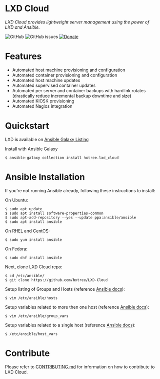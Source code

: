 # LXD Cloud

*LXD Cloud provides lightweight server management using the power of LXD and Ansible.*

![GitHub](https://img.shields.io/github/license/hxtree/LXD-Cloud)
![GitHub issues](https://img.shields.io/github/issues/hxtree/LXD-Cloud)
[![Donate](https://img.shields.io/badge/Donate-PayPal-green.svg)](https://paypal.me/hxtree)

# Features
+ Automated host machine provisioning and configuration
+ Automated container provisioning and configuration
+ Automated host machine updates
+ Automated supervised container updates
+ Automated per server and container backups with hardlink rotates (drastically reduce incremental backup downtime and size)
+ Automated KIOSK provisioning
+ Automated Nagios integration

# Quickstart

LXD is available on [Ansible  Galaxy Listing](https://galaxy.ansible.com/hxtree/lxd_cloud)

Install with Ansible Galaxy
```
$ ansible-galaxy collection install hxtree.lxd_cloud
```

# Ansible Installation

If you're not running Ansible already, following these instructions to install:

On Ubuntu:
```
$ sudo apt update
$ sudo apt install software-properties-common
$ sudo apt-add-repository --yes --update ppa:ansible/ansible
$ sudo apt install ansible
```

On RHEL and CentOS:
```
$ sudo yum install ansible
```

On Fedora:
```
$ sudo dnf install ansible
```

Next, clone LXD Cloud repo:
```
$ cd /etc/ansible/
$ git clone https://github.com/hxtree/LXD-Cloud
```

Setup listing of Groups and Hosts (reference [Ansible docs](https://docs.ansible.com/)):
```
$ vim /etc/ansible/hosts
```

Setup variables related to more then one host (reference [Ansible docs](https://docs.ansible.com/)):
```
$ vim /etc/ansible/group_vars
```

Setup variables related to a single host (reference [Ansible docs](https://docs.ansible.com/)):
```
$ /etc/ansible/host_vars
```

# Contribute
Please refer to [CONTRIBUTING.md](https://github.com/hxtree/LXD-Cloud/blob/master/.github/workflows/CONTRIBUTING.md) 
for information on how to contribute to LXD Cloud.
